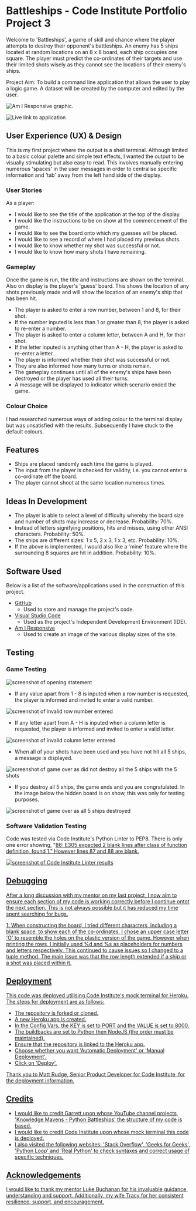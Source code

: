 # **Battleships - Code Institute Portfolio Project 3**

Welcome to 'Battleships', a game of skill and chance where the player attempts to destroy their opponent's battleships.
An enemy has 5 ships located at random locations on an 8 x 8 board, each ship occupies one square. The player must predict the co-ordinates of their targets and use their limited shots wisely as they cannot see the locations of their enemy's ships.

Project Aim: To build a command line application that allows the user to play a logic game. A dataset will be created by the computer and edited by the user.

![Am I Responsive graphic](./assets/Am_I_Responsive.png).

![Live link to application](https://grenyerre-pp3-battleships-01e3dc747fee.herokuapp.com/)

## **User Experience (UX) & Design**

This is my first project where the output is a shell terminal. Although limited to a basic colour palette and simple text effects, I wanted the output to be visually stimulating but also easy to read. This involves manually entering numerous 'spaces' in the user messages in order to centralise specific information and 'tab' away from the left hand side of the display.  

### **User Stories**

As a player:
- I would like to see the title of the application at the top of the display.
- I would like the instructions to be on show at the commencement of the game.
- I would like to see the board onto which my guesses will be placed.
- I would like to see a record of where I had placed my previous shots.
- I would like to know whether my shot was successful or not.
- I would like to know how many shots I have remaining.

### **Gameplay**

Once the game is run, the title and instructions are shown on the terminal. Also on display is the player's 'guess' board.
This shows the location of any shots previously made and will show the location of an enemy's ship that has been hit.

- The player is asked to enter a row number, between 1 and 8, for their shot.
- If the number inputed is less than 1 or greater than 8, the player is asked to re-enter a number. 
- The player is asked to enter a column letter, between A and H, for their shot.
- If the letter inputed is anything other than A - H, the player is asked to re-enter a letter.
- The player is informed whether their shot was successful or not.
- They are also informed how many turns or shots remain.
- The gameplay continues until all of the enemy's ships have been destroyed or the player has used all their turns.
- A message will be displayed to indicator which scenario ended the game.

### **Colour Choice**

I had researched numerous ways of adding colour to the terminal display but was unsatisfied with the results. Subsequently I have stuck to the default colours.


## **Features**

- Ships are placed randomly each time the game is played.
- The input from the player is checked for validity, i.e. you cannot enter a co-ordinate off the board.
- The player cannot shoot at the same location numerous times.

## **Ideas In Development**

- The player is able to select a level of difficulty whereby the board size and number of shots may increase or decrease. Probability: 70%.
- Instead of letters signifying positions, hits and misses, using other ANSI characters. Probability: 50%.
- The ships are different sizes: 1 x 5, 2 x 3, 1 x 3, etc. Probability: 10%.
- If the above is implemented, I would also like a 'mine' feature where the surrounding 8 squares are hit in addition. Probability: 10%.

## **Software Used**

Below is a list of the software/applications used in the construction of this project.

- [GitHub](https://github.com/)
  - Used to store and manage the project's code.
- [Visual Studio Code](https://code.visualstudio.com/)
  - Used as the project's Independent Development Environment (IDE).
- [Am I Responsive](https://ui.dev/amiresponsive)
  - Used to create an image of the various display sizes of the site.

## **Testing**

### **Game Testing**
![screenshot of opening statement](./assets/Opening_stmt.png)

- If any value apart from 1 - 8 is inputed when a row number is requested, the player is informed and invited to enter a valid number.

![screenshot of invalid row number entered](./assets/invalid_row_number.png)

- If any letter apart from A - H is inputed when a column letter is requested, the player is informed and invited to enter a valid letter.

![screenshot of invalid column letter entered](./assets/invalid_column_letter.png)

- When all of your shots have been used and you have not hit all 5 ships, a message is displayed.

![screenshot of game over as did not destroy all the 5 ships with the 5 shots](./assets/out_of_shots.png)

- If you destroy all 5 ships, the game ends and you are congratulated. In the image below the hidden board is on show, this was only for testing purposes.

![screenshot of game over as all 5 ships destroyed](./assets/congratulations.png)

### Software Validation Testing

Code was tested via Code Institute's Python Linter to PEP8. There is only one error showing, "<u>86<u>: E305 expected 2 blank lines after class of function definition, found 1." However lines 87 and 88 are blank.

![screenshot of Code Institute Linter results](./assets/CI_Linter.png)


## **Debugging**

After a long discussion with my mentor on my last project, I now aim to ensure each section of my code is working correctly before I continue ontot the next section. This is not always possible but it has reduced my time spent searching for bugs.

1: When constructing the board, I tried different characters, including a blank space, to show each of the co-ordinates. I chose an upper case letter 'O' to resemble the holes on the plastic version of the game. However when printing the rows, I initially used %d and %s as placeholders for numbers and letters respectively. This continued to cause issues so I changed to a tuple method. The main issue was that the row length extended if a ship or a shot was placed within it. 

## **Deployment**

This code was deployed utilising Code Institute's mock terminal for Heroku.
The steps for deployment are as follows:
- The repository is forked or cloned.
- A new Heroku app is created.
- In the Config Vars, the KEY is set to PORT and the VALUE is set to 8000.
- The buildbacks are set to Python then NodeJS (the order must be maintained).
- Ensure that the repository is linked to the Heroku app.
- Choose whether you want 'Automatic Deployment' or 'Manual Deployment'.
- Click on 'Deploy'.

Thank you to Matt Rudge, Senior Product Developer for Code Institute, for the deployment information.

## **Credits**

- I would like to credit Garrett upon whose YouTube channel projects, 'Knowledge Mavens - Python Battleships' the structure of my code is based.
- I would like to credit Code Institute upon whose mock terminal this code is deployed.
- I also visited the following websites: 'Stack Overflow', 'Geeks for Geeks', 'Python Loop' and 'Real Python' to check syntaxes and correct usage of specific techniques.

## **Acknowledgements**

I would like to thank my mentor Luke Buchanan for his invaluable guidance, understanding and support. Additionally, my wife Tracy for her consistent resilience, support, and encouragement.
